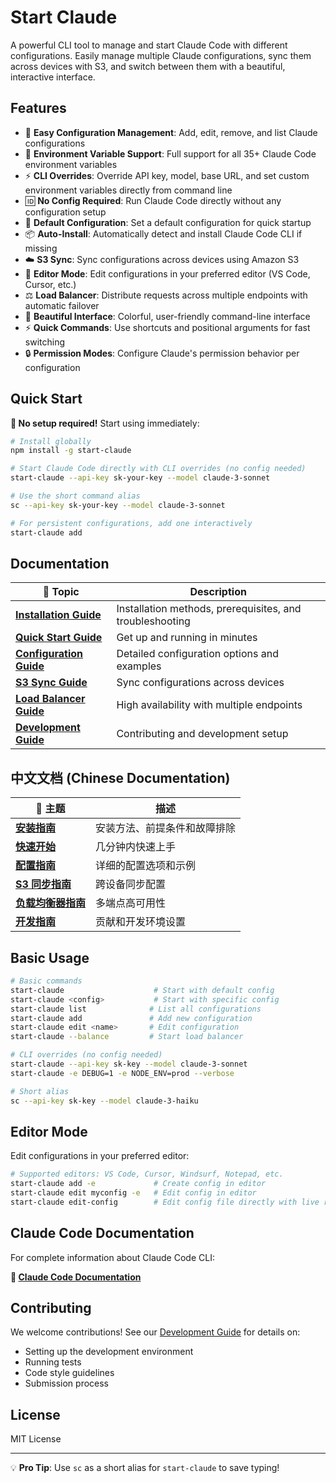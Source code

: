 # Start Claude

A powerful CLI tool to manage and start Claude Code with different configurations. Easily manage multiple Claude configurations, sync them across devices with S3, and switch between them with a beautiful, interactive interface.

## Features

- 🚀 **Easy Configuration Management**: Add, edit, remove, and list Claude configurations
- 🔧 **Environment Variable Support**: Full support for all 35+ Claude Code environment variables
- ⚡ **CLI Overrides**: Override API key, model, base URL, and set custom environment variables directly from command line
- 🆔 **No Config Required**: Run Claude Code directly without any configuration setup
- 🎯 **Default Configuration**: Set a default configuration for quick startup
- 📦 **Auto-Install**: Automatically detect and install Claude Code CLI if missing
- ☁️ **S3 Sync**: Sync configurations across devices using Amazon S3
- 📝 **Editor Mode**: Edit configurations in your preferred editor (VS Code, Cursor, etc.)
- ⚖️ **Load Balancer**: Distribute requests across multiple endpoints with automatic failover
- 🎨 **Beautiful Interface**: Colorful, user-friendly command-line interface
- ⚡ **Quick Commands**: Use shortcuts and positional arguments for fast switching
- 🔒 **Permission Modes**: Configure Claude's permission behavior per configuration

## Quick Start

**🚀 No setup required!** Start using immediately:

```bash
# Install globally
npm install -g start-claude

# Start Claude Code directly with CLI overrides (no config needed)
start-claude --api-key sk-your-key --model claude-3-sonnet

# Use the short command alias
sc --api-key sk-your-key --model claude-3-sonnet

# For persistent configurations, add one interactively
start-claude add
```

## Documentation

| 📖 Topic                                            | Description                                              |
| --------------------------------------------------- | -------------------------------------------------------- |
| **[Installation Guide](docs/en/installation.md)**   | Installation methods, prerequisites, and troubleshooting |
| **[Quick Start Guide](docs/en/quick-start.md)**     | Get up and running in minutes                            |
| **[Configuration Guide](docs/en/configuration.md)** | Detailed configuration options and examples              |
| **[S3 Sync Guide](docs/en/s3-sync.md)**             | Sync configurations across devices                       |
| **[Load Balancer Guide](docs/en/load-balancer.md)** | High availability with multiple endpoints                |
| **[Development Guide](docs/en/development.md)**     | Contributing and development setup                       |

## 中文文档 (Chinese Documentation)

| 📖 主题                                        | 描述                         |
| ---------------------------------------------- | ---------------------------- |
| **[安装指南](docs/zh/installation.md)**        | 安装方法、前提条件和故障排除 |
| **[快速开始](docs/zh/quick-start.md)**         | 几分钟内快速上手             |
| **[配置指南](docs/zh/configuration.md)**       | 详细的配置选项和示例         |
| **[S3 同步指南](docs/zh/s3-sync.md)**          | 跨设备同步配置               |
| **[负载均衡器指南](docs/zh/load-balancer.md)** | 多端点高可用性               |
| **[开发指南](docs/zh/development.md)**         | 贡献和开发环境设置           |

## Basic Usage

```bash
# Basic commands
start-claude                    # Start with default config
start-claude <config>           # Start with specific config
start-claude list              # List all configurations
start-claude add               # Add new configuration
start-claude edit <name>       # Edit configuration
start-claude --balance         # Start load balancer

# CLI overrides (no config needed)
start-claude --api-key sk-key --model claude-3-sonnet
start-claude -e DEBUG=1 -e NODE_ENV=prod --verbose

# Short alias
sc --api-key sk-key --model claude-3-haiku
```

## Editor Mode

Edit configurations in your preferred editor:

```bash
# Supported editors: VS Code, Cursor, Windsurf, Notepad, etc.
start-claude add -e             # Create config in editor
start-claude edit myconfig -e   # Edit config in editor
start-claude edit-config        # Edit config file directly with live reload
```

## Claude Code Documentation

For complete information about Claude Code CLI:

**📖 [Claude Code Documentation](https://docs.anthropic.com/en/docs/claude-code)**

## Contributing

We welcome contributions! See our [Development Guide](docs/en/development.md) for details on:

- Setting up the development environment
- Running tests
- Code style guidelines
- Submission process

## License

MIT License

---

💡 **Pro Tip**: Use `sc` as a short alias for `start-claude` to save typing!
